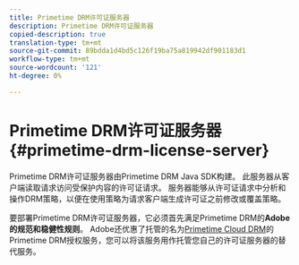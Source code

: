 ```yaml
---
title: Primetime DRM许可证服务器
description: Primetime DRM许可证服务器
copied-description: true
translation-type: tm+mt
source-git-commit: 89bdda1d4bd5c126f19ba75a819942df901183d1
workflow-type: tm+mt
source-wordcount: '121'
ht-degree: 0%

---
```



# Primetime DRM许可证服务器{#primetime-drm-license-server}

Primetime DRM许可证服务器由Primetime DRM Java SDK构建。 此服务器从客户端读取请求访问受保护内容的许可证请求。 服务器能够从许可证请求中分析和操作DRM策略，以便在使用策略为请求客户端生成许可证之前修改或覆盖策略。

要部署Primetime DRM许可证服务器，它必须首先满足Primetime DRM的&#x200B;**Adobe的规范和稳健性规则**。 Adobe还优惠了托管的名为[Primetime Cloud DRM](../cloud-quick-start/whats-included.md)的Primetime DRM授权服务，您可以将该服务用作托管您自己的许可证服务器的替代服务。
